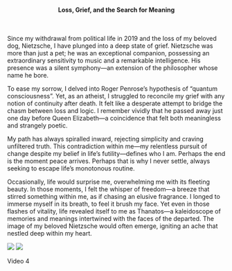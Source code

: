 <center><h4>Loss, Grief, and the Search for Meaning</h4></center>
<br/>

Since my withdrawal from political life in 2019 and the loss of my beloved dog, Nietzsche, I have plunged into a deep state of grief. Nietzsche was more than just a pet; he was an exceptional companion, possessing an extraordinary sensitivity to music and a remarkable intelligence. His presence was a silent symphony—an extension of the philosopher whose name he bore.

To ease my sorrow, I delved into Roger Penrose’s hypothesis of “quantum consciousness”. Yet, as an atheist, I struggled to reconcile my grief with any notion of continuity after death. It felt like a desperate attempt to bridge the chasm between loss and logic. I remember vividly that he passed away just one day before Queen Elizabeth—a coincidence that felt both meaningless and strangely poetic.

My path has always spiralled inward, rejecting simplicity and craving unfiltered truth. This contradiction within me—my relentless pursuit of change despite my belief in life’s futility—defines who I am. Perhaps the end is the moment peace arrives. Perhaps that is why I never settle, always seeking to escape life’s monotonous routine.

Occasionally, life would surprise me, overwhelming me with its fleeting beauty. In those moments, I felt the whisper of freedom—a breeze that stirred something within me, as if chasing an elusive fragrance. I longed to immerse myself in its breath, to feel it brush my face. Yet even in those flashes of vitality, life revealed itself to me as Thanatos—a kaleidoscope of memories and meanings intertwined with the faces of the departed. The image of my beloved Nietzsche would often emerge, igniting an ache that nestled deep within my heart.

![](82.jpeg)
![](83.jpeg)

Video 4

<p></p>

